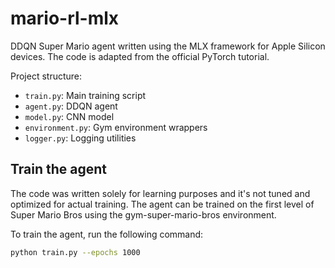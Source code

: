 # mario-rl-mlx

DDQN Super Mario agent written using the MLX framework for Apple Silicon
devices. The code is adapted from the official PyTorch tutorial.

Project structure:

- `train.py`: Main training script
- `agent.py`: DDQN agent
- `model.py`: CNN model
- `environment.py`: Gym environment wrappers
- `logger.py`: Logging utilities

## Train the agent

The code was written solely for learning purposes and it's not tuned and
optimized for actual training. The agent can be trained on the first level of
Super Mario Bros using the gym-super-mario-bros environment.

To train the agent, run the following command:

```bash
python train.py --epochs 1000
```
